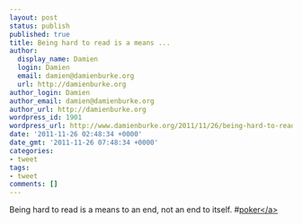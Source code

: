 ```yaml
---
layout: post
status: publish
published: true
title: Being hard to read is a means ...
author:
  display_name: Damien
  login: Damien
  email: damien@damienburke.org
  url: http://damienburke.org
author_login: Damien
author_email: damien@damienburke.org
author_url: http://damienburke.org
wordpress_id: 1901
wordpress_url: http://www.damienburke.org/2011/11/26/being-hard-to-read-is-a-means/
date: '2011-11-26 02:48:34 +0000'
date_gmt: '2011-11-26 07:48:34 +0000'
categories:
- tweet
tags:
- tweet
comments: []
---
```

<p>Being hard to read is a means to an end, not an end to itself. #<a href="http:&#47;&#47;search.twitter.com&#47;search?q=%23poker" class="aktt_hashtag">poker<&#47;a></p>
